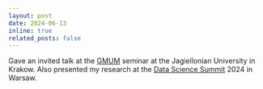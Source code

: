 ```yaml
---
layout: post
date: 2024-06-13
inline: true
related_posts: false
---
```


Gave an invited talk at the [GMUM](https://gmum.net) seminar at the Jagiellonian University in Krakow. Also presented my research at the [Data Science Summit](https://ml.dssconf.pl/) 2024 in Warsaw.
